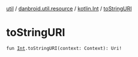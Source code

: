 [util](../../index.md) / [danbroid.util.resource](../index.md) / [kotlin.Int](index.md) / [toStringURI](./to-string-u-r-i.md)

# toStringURI

`fun `[`Int`](https://kotlinlang.org/api/latest/jvm/stdlib/kotlin/-int/index.html)`.toStringURI(context: Context): Uri!`